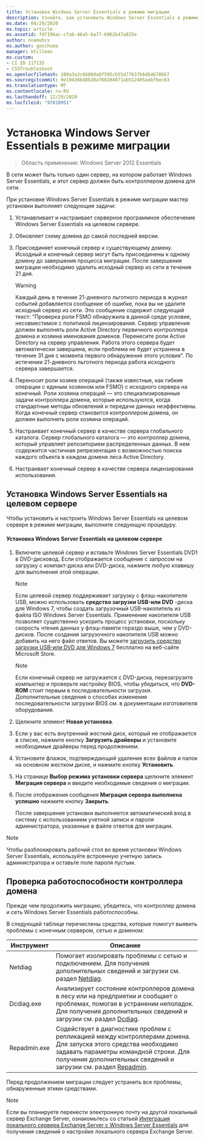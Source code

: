 ```yaml
---
title: Установка Windows Server Essentials в режиме миграции
description: Узнайте, как установить Windows Server Essentials в режиме миграции.
ms.date: 04/29/2020
ms.topic: article
ms.assetid: fd7196ac-cfa6-46a5-ba77-6962b47a825e
author: nnamuhcs
ms.author: geschuma
manager: mtillman
ms.custom:
- CI ID 117135
- CSSTroubleshoot
ms.openlocfilehash: 288a3a3c6680da8f595cb55d77637b6d64678667
ms.sourcegitcommit: 9e19436bd8b20af60284071ab512405aebfbec83
ms.translationtype: MT
ms.contentlocale: ru-RU
ms.lasthandoff: 12/29/2020
ms.locfileid: "97810951"
---
```

# <a name="install-windows-server-essentials-in-migration-mode"></a>Установка Windows Server Essentials в режиме миграции

> Область применения: Windows Server 2012 Essentials

В сети может быть только один сервер, на котором работает Windows Server Essentials, и этот сервер должен быть контроллером домена для сети.

 При установке Windows Server Essentials в режиме миграции мастер установки выполняет следующие задачи:

1.  Устанавливает и настраивает серверное программное обеспечение Windows Server Essentials на целевом сервере.

2.  Обновляет схему домена до самой последней версии.

3.  Присоединяет конечный сервер к существующему домену. Исходный и конечный сервер могут быть присоединены к одному домену до завершения процесса миграции. После завершения миграции необходимо удалить исходный сервер из сети в течение 21 дня.

    > [!WARNING]
    >  Каждый день в течение 21-дневного льготного периода в журнал событий добавляется сообщение об ошибке, пока вы не удалите исходный сервер из сети. Это сообщение содержит следующий текст: "Проверка роли FSMO обнаружила в данной среде условие, несовместимое с политикой лицензирования. Сервер управления должен выполнять роли Active Directory первичного контроллера домена и хозяина именования доменов. Перенесите роли Active Directory на сервер управления. Работа этого сервера будет автоматически завершена, если проблема не будет устранена в течение 31 дня с момента первого обнаружения этого условия". По истечении 21-дневного льготного периода работа исходного сервера завершается.

4.  Переносит роли хозяев операций (также известные, как гибкие операции с единым хозяином или FSMO) с исходного сервера на конечный. Роли хозяина операций — это специализированные задачи контроллера домена, которые используются, когда стандартные методы обновлений и передачи данных неэффективны. Когда конечный сервер становится контроллером домена, он должен выполнять роли хозяина операций.

5.  Настраивает конечный сервер в качестве сервера глобального каталога. Сервер глобального каталога — это контроллер домена, который управляет репозиторием распределенных данных. В нем содержится частичная репрезентация с возможностью поиска каждого объекта в каждом домене леса Active Directory.

6.  Настраивает конечный сервер в качестве сервера лицензирования использования.

##  <a name="install-windows-server-essentials-on-the-destination-server"></a><a name="BKMK_Install"></a> Установка Windows Server Essentials на целевом сервере
 Чтобы установить и настроить Windows Server Essentials на целевом сервере в режиме миграции, выполните следующую процедуру.

#### <a name="to-install-windows-server-essentials-on-the-destination-server"></a>Установка Windows Server Essentials на целевом сервере

1. Включите целевой сервер и вставьте Windows Server Essentials DVD1 в DVD-дисковод. Если отображается сообщение с запросом на загрузку с компакт-диска или DVD-диска, нажмите любую клавишу для выполнения этой операции.

   > [!NOTE]
   >  Если целевой сервер поддерживает загрузку с флэш-накопителя USB, можно использовать **средство загрузки USB-или DVD** -диска для Windows 7, чтобы создать загрузочный USB-накопитель из файла ISO Windows Server Essentials. Применение накопителя USB позволяет существенно ускорить процесс установки, поскольку скорость чтения данных у флэш-памяти гораздо выше, чем у DVD-дисков. После создания загрузочного накопителя USB можно добавить на него файл ответов. Вы можете [загрузить средство загрузки USB-или DVD для Windows 7](https://go.microsoft.com/fwlink/p/?LinkId=248282) бесплатно на веб-сайте Microsoft Store.

   > [!NOTE]
   >  Если конечный сервер не загружается с DVD-диска, перезагрузите компьютер и проверьте настройку BIOS, чтобы убедиться, что **DVD-ROM** стоит первым в последовательности загрузки. Дополнительные сведения о способах изменения последовательности загрузки BIOS см. в документации изготовителя оборудования.

2. Щелкните элемент **Новая установка**.

3. Если у вас есть внутренний жесткий диск, который не отображается в списке, нажмите кнопку **Загрузить драйверы** и установите необходимые драйверы перед продолжением.

4. Установите флажок, подтверждающий удаление всех файлов и папок на основном жестком диске, и нажмите кнопку **Установить**.

5. На странице **Выбор режима установки сервера** щелкните элемент **Миграция сервера** и введите необходимые сведения о миграции.

6. После отображения сообщения **Миграция сервера выполнена успешно** нажмите кнопку **Закрыть**.

   После завершения установки выполняется автоматический вход в систему с использованием учетной записи и пароля администратора, указанные в файле ответов для миграции.

> [!NOTE]
>  Чтобы разблокировать рабочий стол во время установки Windows Server Essentials, используйте встроенную учетную запись администратора и оставьте поле пароля пустым.

##  <a name="verify-the-health-of-the-domain-controller"></a><a name="BKMK_VerifyTheHealthOfDC"></a> Проверка работоспособности контроллера домена
 Прежде чем продолжить миграцию, убедитесь, что контроллер домена и сеть Windows Server Essentials работоспособны.

 В следующей таблице перечислены средства, которые помогут выявить проблемы с конечным сервером, сетью и доменом:

|Инструмент|Описание|
|----------|-----------------|
|Netdiag|Помогает изолировать проблемы с сетью и подключением. Для получения дополнительных сведений и загрузки см. раздел [Netdiag](https://go.microsoft.com/fwlink/?LinkId=217388).|
|Dcdiag.exe|Анализирует состояние контроллеров домена в лесу или на предприятии и сообщает о проблемах, помогая в устранении неполадок. Для получения дополнительных сведений и загрузки см. раздел [Dcdiag](https://go.microsoft.com/fwlink/?LinkId=217389).|
|Repadmin.exe|Содействует в диагностике проблем с репликацией между контроллерами домена. Для запуска этого средства необходимо задавать параметры командной строки. Для получения дополнительных сведений и загрузки см. раздел [Repadmin](https://go.microsoft.com/fwlink/?LinkId=217387).|

 Перед продолжением миграции следует устранить все проблемы, обнаруженные этими средствами.

> [!NOTE]
>  Если вы планируете перенести электронную почту на другой локальный сервер Exchange Server, ознакомьтесь со статьей [Интеграция локального сервера Exchange Server с Windows Server Essentials](../manage/Integrate-an-On-Premises-Exchange-Server-with-Windows-Server-Essentials.md) для получения сведений о настройке локального сервера Exchange Server.
